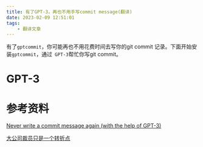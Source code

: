 ```yaml
---
title: 有了GPT-3，再也不用手写commit message(翻译)
date: 2023-02-09 12:51:01
tags:
    - 翻译文章
---
```


有了`gptcommit`，你可能再也不用花费时间去写你的git commit 记录。下面开始安装`gptcommit`，通过` GPT-3`帮忙你写git commit。

# GPT-3


# 参考资料

[Never write a commit message again (with the help of GPT-3)](https://zura.wiki/post/never-write-a-commit-message-again-with-the-help-of-gpt-3/)

[大公司裁员只是一个转折点](https://noahpinion.substack.com/p/the-big-tech-layoffs-are-a-turning)